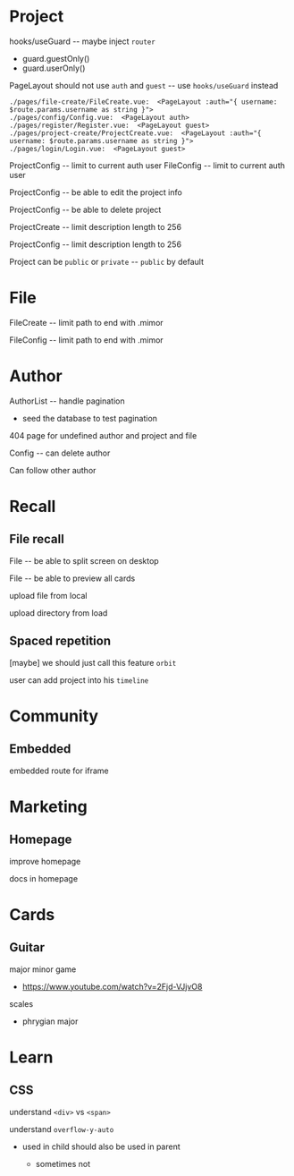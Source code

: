 # Project

hooks/useGuard -- maybe inject `router`

- guard.guestOnly()
- guard.userOnly()

PageLayout should not use `auth` and `guest` -- use `hooks/useGuard` instead

```
./pages/file-create/FileCreate.vue:  <PageLayout :auth="{ username: $route.params.username as string }">
./pages/config/Config.vue:  <PageLayout auth>
./pages/register/Register.vue:  <PageLayout guest>
./pages/project-create/ProjectCreate.vue:  <PageLayout :auth="{ username: $route.params.username as string }">
./pages/login/Login.vue:  <PageLayout guest>
```

ProjectConfig -- limit to current auth user
FileConfig -- limit to current auth user

ProjectConfig -- be able to edit the project info

ProjectConfig -- be able to delete project

ProjectCreate -- limit description length to 256

ProjectConfig -- limit description length to 256

Project can be `public` or `private` -- `public` by default

# File

FileCreate -- limit path to end with .mimor

FileConfig -- limit path to end with .mimor

# Author

AuthorList -- handle pagination

- seed the database to test pagination

404 page for undefined author and project and file

Config -- can delete author

Can follow other author

# Recall

## File recall

File -- be able to split screen on desktop

File -- be able to preview all cards

upload file from local

upload directory from load

## Spaced repetition

[maybe] we should just call this feature `orbit`

user can add project into his `timeline`

# Community

## Embedded

embedded route for iframe

# Marketing

## Homepage

improve homepage

docs in homepage

# Cards

## Guitar

major minor game

- https://www.youtube.com/watch?v=2Fjd-VJjvO8

scales

- phrygian major

# Learn

## CSS

understand `<div>` vs `<span>`

understand `overflow-y-auto`

- used in child should also be used in parent

  - sometimes not
